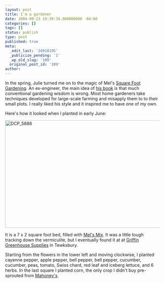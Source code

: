 ```yaml
---
layout: post
title: I'm a gardener
date: 2004-09-23 19:39:34.000000000 -04:00
categories: []
tags: []
status: publish
type: post
published: true
meta:
  _edit_last: '24918195'
  _publicize_pending: '1'
  _wp_old_slug: '109'
  original_post_id: '109'
author: 
---
```

In the spring, Julie turned me on to the magic of Mel's <a href="http://www.squarefootgardening.com/">Square Foot Gardening</a>.  An ex-engineer, the main idea of <a href="http://www.amazon.com/exec/obidos/tg/detail/-/0878573410/qid=1095983231">his book</a> is that much conventional gardening wisdom is wrong.  Most home gardeners take techniques developed for large-scale farming and misapply them to to their small plots.  I really liked his style and it inspired me to have one of my own.

Here's how it looked when I planted in early June:

<a href="https://simoneau.files.wordpress.com/2004/09/dcp_5886.jpg"><img src="https://simoneau.files.wordpress.com/2004/09/dcp_5886.jpg?w=525" alt="DCP_5886" width="525" height="350" class="alignnone size-large wp-image-1495" /></a>

It is a 7 x 2 square foot bed, filled with <a href="http://www.squarefootgardening.com/html/body_mix_full.html">Mel's Mix</a>.  It was a little tough tracking down the vermiculite, but I eventually found it at at <a href="http://www.griffins.com/">Griffin Greenhouse Supplies</a> in Tewksbury.

Starting from the flowers in the lower left and moving clockwise, I planted cayenne pepper, apple pepper, bell pepper, bell pepper, cucumber, cucumber, peas, tomato, Swiss chard, red leaf and iceberg lettuce, and 6 herbs.  In the last square I planted corn, the only crop I didn't buy pre-sprouted from <a href="http://www.mahoneysgarden.com/">Mahoney's</a>.
